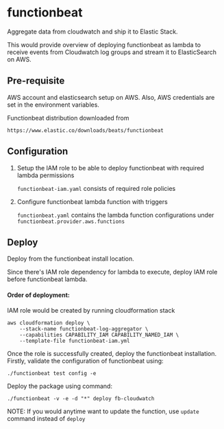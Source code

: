 # functionbeat
Aggregate data from cloudwatch and ship it to Elastic Stack. 

This would provide overview of deploying functionbeat as lambda to receive events from Cloudwatch log groups and stream it to ElasticSearch on AWS.

## Pre-requisite
AWS account and elasticsearch setup on AWS. Also, AWS credentials are set in the environment variables.

Functionbeat distribution downloaded from 

  `https://www.elastic.co/downloads/beats/functionbeat`


## Configuration
  1. Setup the IAM role to be able to deploy functionbeat with required lambda permissions
  
      `functionbeat-iam.yaml` consists of required role policies
  
  2. Configure functionbeat lambda function with triggers 
  
      `functionbeat.yaml` contains the lambda function configurations under `functionbeat.provider.aws.functions`
     
## Deploy
Deploy from the functionbeat install location.

Since there's IAM role dependency for lambda to execute, deploy IAM role before functionbeat lambda.

#### Order of deployment:
IAM role would be created by running cloudformation stack

    aws cloudformation deploy \
	    --stack-name functionbeat-log-aggregator \
	    --capabilities CAPABILITY_IAM CAPABILITY_NAMED_IAM \
	    --template-file functionbeat-iam.yml

Once the role is successfully created, deploy the functionbeat installation. Firstly, validate the configuration of functionbeat using:

    ./functionbeat test config -e

Deploy the package using command:

    ./functionbeat -v -e -d "*" deploy fb-cloudwatch

NOTE: If you would anytime want to update the function, use `update` command instead of `deploy`
